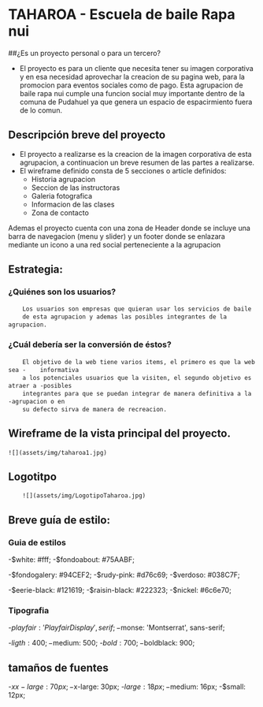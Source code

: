 # TAHAROA - Escuela de baile Rapa nui

##¿Es un proyecto personal o para un tercero?

-	El proyecto es para un cliente que necesita
tener su imagen corporativa y en esa necesidad
aprovechar la creacion de su pagina web, para
la promocion para eventos sociales como de pago.
Esta agrupacion de baile rapa nui cumple una funcion
social muy importante dentro de la comuna de Pudahuel
ya que genera un espacio de espacirmiento fuera de lo
comun.

## Descripción breve del proyecto

-  El proyecto a realizarse es la creacion de la imagen corporativa
  de esta agrupacion, a continuacion un breve resumen de las partes
  a realizarse.
-	El wireframe definido consta de 5 secciones o article definidos:
	- Historia agrupacion
	- Seccion de las instructoras
	- Galeria fotografica
	- Informacion de las clases
	- Zona de contacto

Ademas el proyecto cuenta con una zona de Header donde se incluye	una barra de navegacion (menu y slider) y un footer donde se enlazara	mediante un icono a una red social perteneciente a la agrupacion

## Estrategia:

###	¿Quiénes son los usuarios?

		Los usuarios son empresas que quieran usar los servicios de baile
		de esta agrupacion y ademas las posibles integrantes de la agrupacion.

###	¿Cuál debería ser la conversión de éstos?

		El objetivo de la web tiene varios items, el primero es que la web sea -    informativa
		a los potenciales usuarios que la visiten, el segundo objetivo es atraer a -posibles
		integrantes para que se puedan integrar de manera definitiva a la -agrupacion o en
		su defecto sirva de manera de recreacion.


##	Wireframe de la vista principal del proyecto.


	![](assets/img/taharoa1.jpg)

##	Logotitpo

		![](assets/img/LogotipoTaharoa.jpg)

##	Breve guía de estilo:

### Guia de estilos

-$white: #fff;
-$fondoabout: #75AABF;

-$fondogalery: #94CEF2;
-$rudy-pink: #d76c69;
-$verdoso: #038C7F;

-$eerie-black: #121619;
-$raisin-black: #222323;
-$nickel: #6c6e70;

### Tipografia

-$playfair: 'Playfair Display', serif;
-$monse: 'Montserrat', sans-serif;


-$ligth: 400;
-$medium: 500;
-$bold: 700;
-$boldblack: 900;

## tamaños de fuentes


-$xx-large: 70px;
-$x-large: 30px;
-$large: 18px;
-$medium: 16px;
-$small: 12px;
